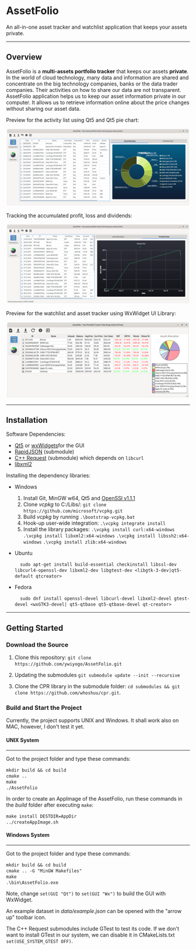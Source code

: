 # AssetFolio

An all-in-one asset tracker and watchlist application that keeps your assets private.

---

## Overview

AssetFolio is a **multi-assets portfolio tracker** that keeps our assets **private**. In the world of cloud technology, many data and information are shared and concentrate on the big technology companies, banks or the data trader companies. Their activities on how to share our data are not transparent. AssetFolio application helps us to keep our asset information private in our computer. It allows us to retrieve information online about the price changes without sharing our asset data.

Preview for the activity list using Qt5 and Qt5 pie chart:

![Activity list][activity]

Tracking the accumulated profit, loss and dividends:

![Accumulated RoI][roi]

Preview for the watchlist and asset tracker using WxWidget UI Library:

![Watchlist][watchlist]

---

## Installation

Software Dependencies:

* [Qt5](https://doc.qt.io/qt-5/gettingstarted.html) or [wxWidgets](https://www.wxwidgets.org/)for the GUI
* [RapidJSON](https://github.com/Tencent/rapidjson) (submodule)
* [C++ Request](https://github.com/whoshuu/cpr) (submodule) which depends on `libcurl`
* [libxml2](http://www.xmlsoft.org/)

Installing the dependency libraries:

* Windows

    1. Install Git, MinGW w64, Qt5 and [OpenSSl v1.1.1](https://slproweb.com/products/Win32OpenSSL.html)
    2. Clone *vcpkg* to C:/Libs/: `git clone https://github.com/microsoft/vcpkg.git`
    2. Build *vcpkg* by running `.\bootstrap-vcpkg.bat`
    3. Hook-up user-wide integration: `.\vcpkg integrate install`
    3. Install the library packages:
          `.\vcpkg install curl:x64-windows`
          `.\vcpkg install libxml2:x64-windows`
          `.\vcpkg install libssh2:x64-windows`
          `.\vcpkg install zlib:x64-windows`

* Ubuntu

        sudo apt-get install build-essential checkinstall libssl-dev libcurl4-openssl-dev libxml2-dev libgtest-dev <libgtk-3-dev|qt5-default qtcreator>

* Fedora

        sudo dnf install openssl-devel libcurl-devel libxml2-devel gtest-devel <wxGTK3-devel| qt5-qtbase qt5-qtbase-devel qt-creator>

---

## Getting Started 

### Download the Source

1. Clone this repository: `git clone https://github.com/ywiyogo/AssetFolio.git`

2. Updating the submodules `git submodule update --init --recursive`

3. Clone the CPR library in the submodule folder: `cd submodules && git clone https://github.com/whoshuu/cpr.git`.


### Build and Start the Project

Currently, the project supports UNIX and Windows. It shall work also on MAC, however, I don't test it yet.

#### UNIX System
---

Got to the project folder and type these commands:

```
mkdir build && cd build
cmake ..
make
./AssetFolio
```

In order to create an AppImage of the AssetFolio, run these commands in the _build_ folder after executing `make`:

```
make install DESTDIR=AppDir
../createAppImage.sh

```

#### Windows System
---

Got to the project folder and type these commands:

```
mkdir build && cd build
cmake .. -G "MinGW Makefiles"
make
.\bin\AssetFolio.exe
```

Note, change `set(GUI "Qt")` to `set(GUI "Wx")` to build the GUI with WxWidget.

An example dataset in _data/example.json_ can be opened with the "arrow up" toolbar icon.

The C++ Request submodules include GTest to test its code. If we don't want to install GTest in our system, we can disable it in CMakeLists.txt `set(USE_SYSTEM_GTEST OFF)`.


[activity]: imgs/activity.png "Screenshot of the activity list"
[watchlist]: imgs/watchlist.png "Screenshot of the watchlist and the tracker"
[roi]: imgs/accumulated_roi.png "Screenshot of the acumulated RoI"
